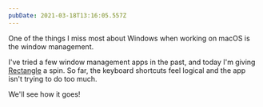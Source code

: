 ```yaml
---
pubDate: 2021-03-18T13:16:05.557Z
---
```


One of the things I miss most about Windows when working on macOS is the window management.

I've tried a few window management apps in the past, and today I'm giving [Rectangle](https://rectangleapp.com/) a spin. So far, the keyboard shortcuts feel logical and the app isn't trying to do too much.

We'll see how it goes!
